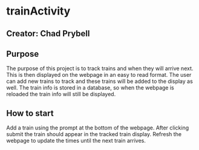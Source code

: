 # trainActivity

## Creator: Chad Prybell

## Purpose
The purpose of this project is to track trains and when they will arrive next. This is then displayed on the webpage in an easy to read format. The user can add new trains to track and these trains will be added to the display as well. The train info is stored in a database, so when the webpage is reloaded the train info will still be displayed.

## How to start
Add a train using the prompt at the bottom of the webpage. After clicking submit the train should appear in the tracked train display. Refresh the webpage to update the times until the next train arrives.
